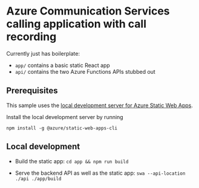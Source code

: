 # Azure Communication Services calling application with call recording

Currently just has boilerplate:

- `app/` contains a basic static React app
- `api/` contains the two Azure Functions APIs stubbed out

## Prerequisites

This sample uses the [local development server for Azure Static Web Apps](https://docs.microsoft.com/en-us/azure/static-web-apps/local-development).

Install the local development server by running

```
npm install -g @azure/static-web-apps-cli
```


## Local development

- Build the static app:
  ```cd app && npm run build```

- Serve the backend API as well as the static app:
  ```swa --api-location ./api ./app/build```